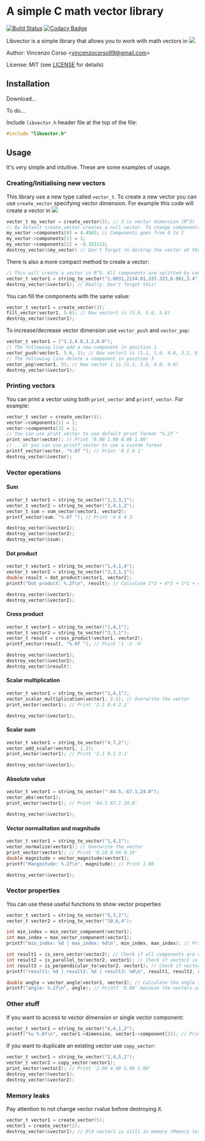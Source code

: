 # A simple C math vector library
[![Build Status](https://travis-ci.com/vincenzocorso/libvector.svg?token=gZvgq4ygyQjdGiqvUYN4&branch=master)](https://travis-ci.com/vincenzocorso/libvector) [![Codacy Badge](https://api.codacy.com/project/badge/Grade/2e6db9f3220e4f2db81c25ec806e1f1a)](https://www.codacy.com?utm_source=github.com&amp;utm_medium=referral&amp;utm_content=vincenzocorso/libvector&amp;utm_campaign=Badge_Grade)

Libvector is a simple library that allows you to work with math vectors in <img src="https://latex.codecogs.com/gif.latex?\dpi{120}&space;\large&space;\mathbb{R}^{n}" /> 

Author: Vincenzo Corso <[vincenzocorso99@gmail.com](mailto:vincenzocorso99@gmail.com)>

License: MIT (see [LICENSE](https://github.com/vincenzocorso/libvector/blob/master/LICENSE)  for details)

## Installation
Download...

To do...

Include `libvector.h` header file at the top of the file:
```c
#include "libvector.h"
```

## Usage
It's very simple and intuitive. These are some examples of usage.

### Creating/Initialising new vectors
This library use a new type called `vector_t`. To create a new vector you can use `create_vector` specifying vector dimension. For example this code will create a vector in <img src="https://latex.codecogs.com/gif.latex?\dpi{120}&space;\large&space;\mathbb{R}^{3}" /> 
```c
vector_t my_vector = create_vector(3); // 3 is vector dimension (R^3)
// By default create_vector creates a null vector. To change components value use:
my_vector->components[0] = 4.4563; // Components goes from 0 to 2
my_vector->components[1] = 1;
my_vector->components[2] = -9.331113;
destroy_vector(&my_vector) // Don't forget to destroy the vector at the end
```
There is also a more compact method to create a vector:
```c
// This will create a vector in R^5. All components are splitted by comma, so don't use any whitespace between them
vector_t vector1 = string_to_vector("1.0031,2134.01,333.333,0.001,3.4");
destroy_vector(&vector1); // Really. Don't forget this!
```
You can fill the components with the same value:
```c
vector_t vector1 = create_vector(3);
fill_vector(vector1, 5.6); // Now vector1 is (5.6, 5.6, 5.6)
destroy_vector(&vector1);
```
To increase/decrease vector dimension use `vector_push` and `vector_pop`:
```c
vector_t vector1 = ("1.1,4.0,3.2,0.0");
// The following line add a new component in position 1
vector_push(vector1, 5.6, 1); // Now vector1 is (1.1, 5.6, 4.0, 3.2, 0.0)
// The following line delete a component in position 3
vector_pop(vector1, 3); // Now vector 1 is (1.1, 5.6, 4.0, 0.0) 
destroy_vector(&vector1);
```

### Printing vectors
You can print a vector using both `print_vector` and `printf_vector`. For example:
```c
vector_t vector = create_vector(4);
vector->components[1] = 1;
vector->components[3] = 1;
// You can use print_vector to use default print format "%.2f "
print_vector(vector); // Print '0.00 1.00 0.00 1.00'
// .. Or you can use printf_vector to use a custom format
printf_vector(vector, "%.0f "); // Print '0 1 0 1'
destroy_vector(&vector);
```

### Vector operations
#### Sum
```c
vector_t vector1 = string_to_vector("1,2,3,1");
vector_t vector2 = string_to_vector("3,4,1,2");
vector_t sum = sum_vector(vector1, vector2);
printf_vector(sum, "%.0f "); // Print '4 6 4 3'

destroy_vector(&vector1);
destroy_vector(&vector2);
destroy_vector(&sum);
```
#### Dot product
```c
vector_t vector1 = string_to_vector("1,4,1,4");
vector_t vector2 = string_to_vector("3,3,1,1");
double result = dot_product(vector1, vector2);
printf("Dot product: %.2f\n", result); // Calculate 1*3 + 4*3 + 1*1 + 4*1. Print 20.00

destroy_vector(&vector1);
destroy_vector(&vector2);
```

#### Cross product
```c
vector_t vector1 = string_to_vector("1,4,1");
vector_t vector2 = string_to_vector("3,3,1");
vector_t result = cross_product(vector1, vector2);
printf_vector(result, "%.0f "); // Print '1 -2 -9'

destroy_vector(&vector1);
destroy_vector(&vector2);
destroy_vector(&result);
```

#### Scalar multiplication
```c
vector_t vector1 = string_to_vector("1,4,1");
vector_scalar_multiplication(vector1, 2.1); // Overwrite the vector
print_vector(vector1); // Print '2.1 8.4 2.1'

destroy_vector(&vector1);
```

#### Scalar sum
```c
vector_t vector1 = string_to_vector("4,7,2");
vector_add_scalar(vector1, 1.1);
print_vector(vector1); // Print '5.1 8.1 3.1'

destroy_vector(&vector1);
```

#### Absolute value
```c
vector_t vector1 = string_to_vector("-84.5,-67.1,24.0");
vector_abs(vector1);
print_vector(vector1); // Print '84.5 67.1 24.0'

destroy_vector(&vector1);
```

#### Vector normalitation and magnitude
```c
vector_t vector1 = string_to_vector("1,4,1");
vector_normalize(vector1); // Overwrite the vector
print_vector(vector1); // Print '0.24 0.94 0.24'
double magnitude = vector_magnitude(vector1);
printf("Mangnitude: %.2f\n", magnitude); // Print 1.00

destroy_vector(&vector1);
```

### Vector properties
You can use these useful functions to show vector properties
```c
vector_t vector1 = string_to_vector("5,3,2");
vector_t vector2 = string_to_vector("10,6,4");

int min_index = min_vector_component(vector1);
int max_index = max_vector_component(vector1);
printf("min_index: %d | max_index: %d\n", min_index, max_index); // Print '2 0'

int result1 = is_zero_vector(vector2); // Check if all components are equal to zero
int result2 = is_parallel_to(vector2, vector1); // Check if vector2 is parallel to vector1
int result3 = is_perpendicular_to(vector2, vector1); // Check if vector2 is perpendicular to vector1
printf("result1: %d | result2: %d | result3: %d\n", result1, result2, result3); // Print '0 1 0'

double angle = vector_angle(vector1, vector2); // Calculate the angle in radians between vector1 and vector2
printf("angle: %.2f\n", angle); // Printf '0.00' because the vectors are parallel
```

### Other stuff
If you want to access to vector dimension or single vector component:
```c
vector_t vector1 = string_to_vector("4,4,1,2");
printf("%u %.0f\n", vector1->dimension, vector1->component[3]); // Print '4 2'
```

If you want to duplicate an existing vector use `copy_vector`:
```c
vector_t vector1 = string_to_vector("2,4,5,1");
vector_t vector2 = copy_vector(vector1);
print_vector(vector2); // Print '2.00 4.00 5.00 1.00'
destroy_vector(&vector1);
destroy_vector(&vector2);
```

### Memory leaks
Pay attention to not change vector rvalue before destroying it.
```c
vector_t vector1 = create_vector(5);
vector1 = create_vector(2);
destroy_vector(&vector1); // Old vector1 is still in memory (Memory leaks)
```
